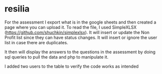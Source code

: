 # resilia
For the assessment I export what is in the google sheets and then created a page where you can upload it.  To read the file, I used SimpleXLSX (https://github.com/shuchkin/simplexlsx).
It will insert or update the Non Profit list since they can have status changes.  It will insert or ignore the user list in case there are duplicates.

It then will display the answers to the questions in the assessment by doing sql queries to pull the data and php to manipulate it.

I added two users to the table to verify the code works as intended

